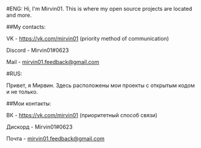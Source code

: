 #ENG:
Hi, I'm Mirvin01. This is where my open source projects are located and more.

##My contacts:

VK - https://vk.com/mirvin01 (priority method of communication)

Discord - Mirvin01#0623

Mail - mirvin01.feedback@gmail.com


#RUS:

Привет, я Мирвин. Здесь расположены мои проекты с открытым кодом и не только. 

##Мои контакты: 

ВК - https://vk.com/mirvin01 (приоритетный способ связи)

Дискорд - Mirvin01#0623

Почта - mirvin01.feedback@gmail.com
